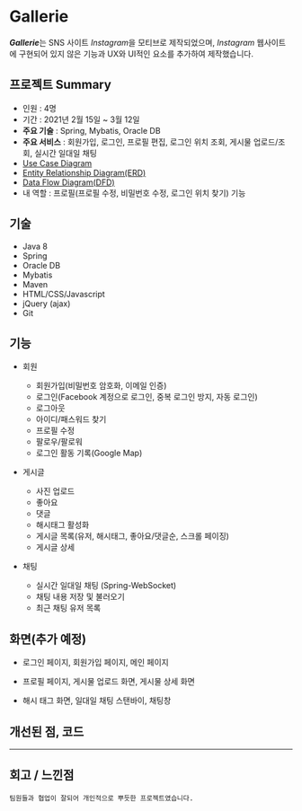 # Gallerie  

***Gallerie***는 SNS 사이트 *Instagram*을 모티브로 제작되었으며, *Instagram* 웹사이트에 구현되어 있지 않은 기능과 UX와 UI적인 요소를 추가하여 제작했습니다.

## 프로젝트 Summary
- 인원 : 4명
- 기간 : 2021년 2월 15일 ~ 3월 12일
- **주요 기술** : Spring, Mybatis, Oracle DB
- **주요 서비스** : 회원가입, 로그인, 프로필 편집, 로그인 위치 조회, 게시물 업로드/조회, 실시간 일대일 채팅
- [Use Case Diagram](.github/assets/use-case-diagram.jpg)
- [Entity Relationship Diagram(ERD)](.github/assets/entity-relationship-diagram.jpg)
- [Data Flow Diagram(DFD)](.github/assets/data-flow-diagram.jpg)
- 내 역할 : 프로필(프로필 수정, 비밀번호 수정, 로그인 위치 찾기) 기능

## 기술
- Java 8
- Spring
- Oracle DB
- Mybatis
- Maven
- HTML/CSS/Javascript
- jQuery (ajax)
- Git

## 기능
- 회원
    - 회원가입(비밀번호 암호화, 이메일 인증)
    - 로그인(Facebook 계정으로 로그인, 중복 로그인 방지, 자동 로그인)
    - 로그아웃
    - 아이디/패스워드 찾기
    - 프로필 수정
    - 팔로우/팔로워
    - 로그인 활동 기록(Google Map)

- 게시글
    - 사진 업로드
    - 좋아요
    - 댓글
    - 해시태그 활성화
    - 게시글 목록(유저, 해시태그, 좋아요/댓글순, 스크롤 페이징)
    - 게시글 상세

- 채팅
    - 실시간 일대일 채팅 (Spring-WebSocket)
    - 채팅 내용 저장 및 불러오기
    - 최근 채팅 유저 목록

## 화면(추가 예정)
- 로그인 페이지, 회원가입 페이지, 메인 페이지

- 프로필 페이지, 게시물 업로드 화면, 게시물 상세 화면

- 해시 태그 화면, 일대일 채팅 스탠바이, 채팅창

## 개선된 점, 코드  

-----------------------------
## 회고 / 느낀점  
``` 
팀원들과 협업이 잘되어 개인적으로 뿌듯한 프로젝트였습니다.
```
